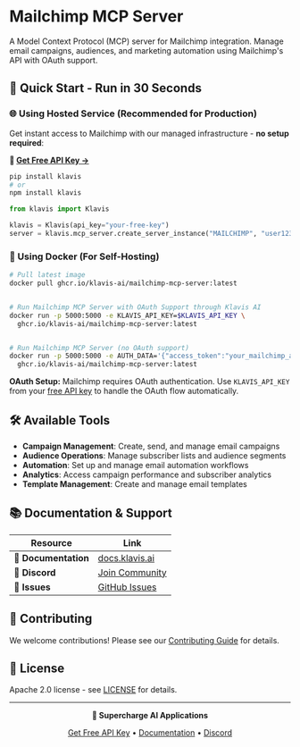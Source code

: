 # Mailchimp MCP Server

A Model Context Protocol (MCP) server for Mailchimp integration. Manage email campaigns, audiences, and marketing automation using Mailchimp's API with OAuth support.

## 🚀 Quick Start - Run in 30 Seconds

### 🌐 Using Hosted Service (Recommended for Production)

Get instant access to Mailchimp with our managed infrastructure - **no setup required**:

**🔗 [Get Free API Key →](https://www.klavis.ai/home/api-keys)**

```bash
pip install klavis
# or
npm install klavis
```

```python
from klavis import Klavis

klavis = Klavis(api_key="your-free-key")
server = klavis.mcp_server.create_server_instance("MAILCHIMP", "user123")
```

### 🐳 Using Docker (For Self-Hosting)

```bash
# Pull latest image
docker pull ghcr.io/klavis-ai/mailchimp-mcp-server:latest


# Run Mailchimp MCP Server with OAuth Support through Klavis AI
docker run -p 5000:5000 -e KLAVIS_API_KEY=$KLAVIS_API_KEY \
  ghcr.io/klavis-ai/mailchimp-mcp-server:latest


# Run Mailchimp MCP Server (no OAuth support)
docker run -p 5000:5000 -e AUTH_DATA='{"access_token":"your_mailchimp_api_key_here"}' \
  ghcr.io/klavis-ai/mailchimp-mcp-server:latest
```

**OAuth Setup:** Mailchimp requires OAuth authentication. Use `KLAVIS_API_KEY` from your [free API key](https://www.klavis.ai/home/api-keys) to handle the OAuth flow automatically.

## 🛠️ Available Tools

- **Campaign Management**: Create, send, and manage email campaigns
- **Audience Operations**: Manage subscriber lists and audience segments
- **Automation**: Set up and manage email automation workflows
- **Analytics**: Access campaign performance and subscriber analytics
- **Template Management**: Create and manage email templates

## 📚 Documentation & Support

| Resource | Link |
|----------|------|
| **📖 Documentation** | [docs.klavis.ai](https://docs.klavis.ai) |
| **💬 Discord** | [Join Community](https://discord.gg/p7TuTEcssn) |
| **🐛 Issues** | [GitHub Issues](https://github.com/klavis-ai/klavis/issues) |

## 🤝 Contributing

We welcome contributions! Please see our [Contributing Guide](../../CONTRIBUTING.md) for details.

## 📜 License

Apache 2.0 license - see [LICENSE](../../LICENSE) for details.

---

<div align="center">
  <p><strong>🚀 Supercharge AI Applications </strong></p>
  <p>
    <a href="https://www.klavis.ai">Get Free API Key</a> •
    <a href="https://docs.klavis.ai">Documentation</a> •
    <a href="https://discord.gg/p7TuTEcssn">Discord</a>
  </p>
</div>
